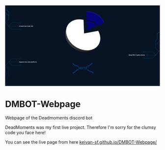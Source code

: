 
![Demo](https://raw.githubusercontent.com/Keivan-sf/DMBOT-Webpage/main/demo.jpg)

# DMBOT-Webpage

Webpage of the Deadmoments discord bot

DeadMoments was my first live project. Therefore I'm sorry for the clumsy code you face here!

You can see the live page from here [keivan-sf.github.io/DMBOT-Webpage/](https://keivan-sf.github.io/DMBOT-Webpage/)
